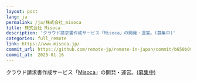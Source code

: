 ```yaml
---
layout: post
lang: ja
permalink: /ja/株式会社_misoca
title: 株式会社 Misoca
description: 'クラウド請求書作成サービス「Misoca」の開発・運営。(募集中)'
categories: full_remote
link: https://www.misoca.jp/
commit_url: https://github.com/remote-jp/remote-in-japan/commit/b650b0994970e1784f9df7f676d17574b0470674
commit_at:  2025-01-16
---
```


<p>クラウド請求書作成サービス「<a href="https://www.misoca.jp/">Misoca</a>」の開発・運営。<a href="https://recruit.misoca.jp/">(募集中)</a></p>
